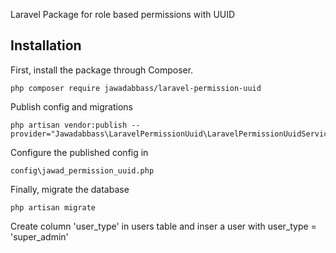 Laravel Package for role based permissions with UUID

## Installation

First, install the package through Composer.

```
php composer require jawadabbass/laravel-permission-uuid
```

Publish config and migrations

```
php artisan vendor:publish --provider="Jawadabbass\LaravelPermissionUuid\LaravelPermissionUuidServiceProvider"
```

Configure the published config in

```
config\jawad_permission_uuid.php
```

Finally, migrate the database

```
php artisan migrate
```


Create column 'user_type' in users table and inser a user with user_type = 'super_admin' 
